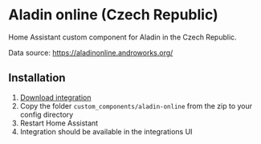 # Aladin online (Czech Republic)

Home Assistant custom component for Aladin in the Czech Republic.

Data source: https://aladinonline.androworks.org/

## Installation

1. [Download integration](https://github.com/kukulich/home-assistant-aladin-online/)
2. Copy the folder `custom_components/aladin-online` from the zip to your config directory
3. Restart Home Assistant
4. Integration should be available in the integrations UI
